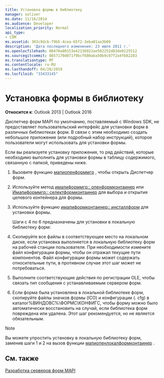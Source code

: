 ```yaml
---
title: Установка формы в библиотеку
manager: soliver
ms.date: 11/16/2014
ms.audience: Developer
localization_priority: Normal
api_type:
- COM
ms.assetid: 303c9dcb-f9b5-4cea-b5f2-3eba01aa3b09
description: 'Дата последнего изменения: 23 июля 2011 г.'
ms.openlocfilehash: 08470a80153e42136922ae502252d83de0125512
ms.sourcegitcommit: 8657170d071f9bcf680aba50b9c07f2a4fb82283
ms.translationtype: MT
ms.contentlocale: ru-RU
ms.lasthandoff: 04/28/2019
ms.locfileid: "33433145"
---
```

# <a name="installing-a-form-into-a-library"></a>Установка формы в библиотеку

  
  
**Относится к**: Outlook 2013 | Outlook 2016 
  
Диспетчер форм MAPI по умолчанию, поставляемый с Windows SDK, не предоставляет пользовательский интерфейс для установки форм в различных библиотеках форм. В связи с этим необходимо создать небольшое приложение (или подробный набор инструкций), которое пользователи могут использовать для установки формы.
  
Если вы реализуете установку приложения, то ряд действий, которые необходимо выполнить для установки формы в таблицу содержимого, связанную с папкой, приведены ниже.
  
1. Вызовите функцию [мапиопенформмгр](mapiopenformmgr.md) , чтобы открыть Диспетчер форм. 
    
2. Используйте метод [имапиформмгр:: опенформконтаинер](imapiformmgr-openformcontainer.md) или [Имапиформмгр:: селектформконтаинер](imapiformmgr-selectformcontainer.md) для выбора и открытия целевого контейнера для формы. 
    
3. Используйте функцию [имапиформконтаинер:: инсталлформ](imapiformcontainer-installform.md) для установки формы. 
    
    Шаги с 4 по 6 предназначены для установки в локальную библиотеку форм:
    
4. Скопируйте все файлы в соответствующее место на локальном диске, если установка выполняется в локальную библиотеку форм на рабочей станции пользователя. При необходимости измените файл конфигурации формы, чтобы он отражал текущие пути компонентов. Файл конфигурации формы может содержать относительные пути, в противном случае этот шаг может не потребоваться.
    
5. Выполните соответствующие действия по регистрации OLE, чтобы связать тип сообщения с устанавливаемым сервером форм.
    
6. Если форма была установлена в локальной библиотеке форм, скопируйте файлы значков формы (ICO) и конфигурации (. cfg) в каталог%ВИНДОВС%\ФОРМС\КОНФИГС, чтобы форму можно было автоматически восстановить на случай, если библиотека форм повреждена или удалена. Этот шаг рекомендуется, но не является обязательным.
    
> [!NOTE]
> Вы можете упростить установку в локальную библиотеку форм, заменив шаги 1 и 2 на вызов функции [мапиопенлокалформконтаинер](mapiopenlocalformcontainer.md) . 
  
## <a name="see-also"></a>См. также



[Разработка серверов форм MAPI](developing-mapi-form-servers.md)

